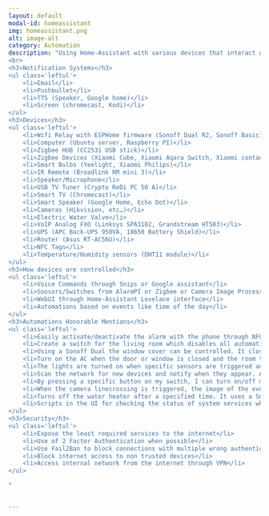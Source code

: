 ```yaml
---
layout: default
modal-id: homeassistant
img: homeassistant.png
alt: image-alt
category: Automation
description: "Using Home-Assistant with various devices that interact with it through MQTT or the device specific API. Most of the notifications and automations are working without a need of internet connection.
<br>
<h3>Notification Systems</h3>
<ul class='leftul'>
	<li>Email</li>
	<li>Pushbullet</li>
	<li>TTS (Speaker, Google home)</li>
	<li>Screen (chromecast, Kodi)</li>
</ul>
<h3>Devices</h3>
<ul class='leftul'>
	<li>Wifi Relay with ESPHome firmware (Sonoff Dual R2, Sonoff Basic)</li>
	<li>Computer (Ubuntu server, Raspberry PI)</li>
	<li>Zigbee HUB (CC2531 USB stick)</li>
	<li>Zigbee Devices (Xiaomi Cube, Xiaomi Aqara Switch, Xiaomi contact & motion sensor)</li>
	<li>Smart Bulbs (Yeelight, Xiaomi Philips)</li>
	<li>IR Remote (Broadlink RM mini 3)</li>
	<li>Speaker/Microphone</li>
	<li>USB TV Tuner (Crypto ReDi PC 50 A)</li>
	<li>Smart TV (Chromecast)</li>
	<li>Smart Speaker (Google Home, Echo Dot)</li>
	<li>Cameras (Hikvision, etc…)</li>
	<li>Electric Water Valve</li>
	<li>VoIP Analog FXO (Linksys SPA3102, Grandstream HT503)</li>
	<li>UPS (APC Back-UPS 950VA, 18650 Battery Shield)</li>
	<li>Router (Asus RT-AC56U)</li>
	<li>NFC Tags</li>
	<li>Temperature/Humidity sensors (DHT11 module)</li>
</ul>
<h3>How devices are controlled</h3>
<ul class='leftul'>
	<li>Voice Commands through Snips or Google assistant</li>
	<li>Sonsors/Switches from AlarmPI or Zigbee or Camera Image Processing</li>
	<li>WebUI through Home-Assistant Lovelace interface</li>
	<li>Automations based on events like time of the day</li>
</ul>
<h3>Automations Honorable Mentions</h3>
<ul class='leftul'>
	<li>Easily activate/deactivate the alarm with the phone through NFC tags that are outside and inside the home. This way the security cannot be breached because the authentication is done on the phone side.</li>
	<li>Create a switch for the living room which disables all automations there in case we need to watch a movie or sleep. This requires the use of the condition on each automation.</li>
	<li>Using a Sonoff Dual the window cover can be controlled. It closes before the sun shines in the morning.</li>
	<li>Turn on the AC when the door or window is closed and the room temperature is above 29°.</li>
	<li>The lights are turned on when specific sensors are triggered and stay on until they close.</li>
	<li>Scan the network for new devices and notify when they appear. Also checks for specific devices if they are online or not.</li>
	<li>By pressing a specific button on my switch, I can turn on/off my PC, IR speakers, light, AC and window cover.</li>
	<li>When the camera linecrossing is triggered, the image of the event is displayed on the TV.</li>
	<li>Turns off the water heater after a specified time. It uses a Sonoff device with a high-current load contactor.</li>
	<li>Scripts in the UI for checking the status of system services which can be disabled/enabled. Also there are scripts for updating specific services.</li>
</ul>
<h3>Security</h3>
<ul class='leftul'>
	<li>Expose the least required services to the internet</li>
	<li>Use of 2 Factor Authentication when possible</li>
	<li>Use Fail2Ban to block connections with multiple wrong authentication requests</li>
	<li>Block internet access to non trusted devices</li>
	<li>Access internal network from the internet through VPN</li>
</ul>

"


---
```

